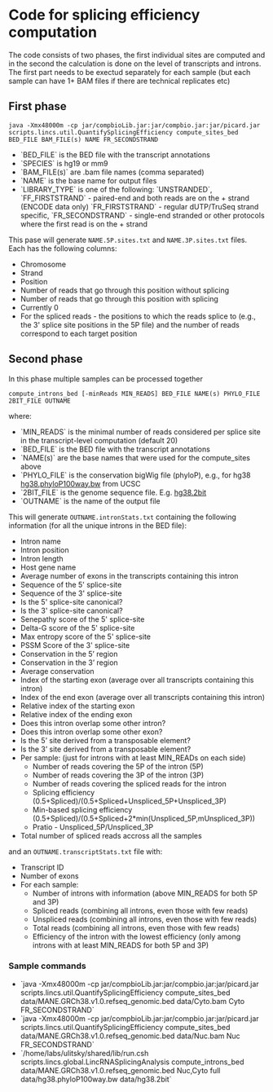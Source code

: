 <H1>Code for splicing efficiency computation</H1>

The code consists of two phases, the first individual sites are computed and in the second the calculation is done on the level of transcripts and introns.
The first part needs to be exectud separately for each sample (but each sample can have 1+ BAM files if there are technical replicates etc)

<H2>First phase</H2>

`java -Xmx48000m -cp jar/compbioLib.jar:jar/compbio.jar:jar/picard.jar scripts.lincs.util.QuantifySplicingEfficiency compute_sites_bed BED_FILE BAM_FILE(s) NAME FR_SECONDSTRAND`

<ul>
<li>`BED_FILE` is the BED file with the transcript annotations
<li>`SPECIES` is hg19 or mm9
<li>`BAM_FILE(s)` are .bam file names (comma separated)
<li>`NAME` is the base name for output files
<li>`LIBRARY_TYPE` is one of the following: `UNSTRANDED`, `FF_FIRSTSTRAND` - paired-end and both reads are on the + strand (ENCODE data only) `FR_FIRSTSTRAND` - regular dUTP/TruSeq strand specific, `FR_SECONDSTRAND` - single-end stranded or other protocols where the first read is on the + strand
</ul>

This pase will generate `NAME.5P.sites.txt` and `NAME.3P.sites.txt` files. Each has the following columns:
<ul>
<li>Chromosome
<li>Strand
<li>Position
<li>Number of reads that go through this position without splicing
<li>Number of reads that go through this position with splicing
<li>Currently 0
<li>For the spliced reads - the positions to which the reads splice to (e.g., the 3' splice site positions in the 5P file) and the number of reads correspond to each target position
</ul>

<H2>Second phase</H2>
In this phase multiple samples can be processed together

`compute_introns_bed [-minReads MIN_READS] BED_FILE NAME(s) PHYLO_FILE 2BIT_FILE OUTNAME`

where:
<ul>
<li>`MIN_READS` is the minimal number of reads considered per splice site in the transcript-level computation (default 20)
<li>`BED_FILE` is the BED file with the transcript annotations
<li>`NAME(s)` are the base names that were used for the compute_sites above
<li>`PHYLO_FILE` is the conservation bigWig file (phyloP), e.g., for hg38 <A HREF="http://hgdownload.cse.ucsc.edu/goldenpath/hg38/phyloP100way/hg38.phyloP100way.bw">hg38.phyloP100way.bw</A> from UCSC
<li>`2BIT_FILE` is the genome sequence file. E.g. <A HREF="https://hgdownload.cse.ucsc.edu/goldenpath/hg38//bigZips/hg38.2bit">hg38.2bit</A>
<li>`OUTNAME` is the name of the output file
</ul>

This will generate `OUTNAME.intronStats.txt` containing the following information (for all the unique introns in the BED file):
<ul>
<li>Intron name
<li>Intron position
<li>Intron length
<li>Host gene name
<li>Average number of exons in the transcripts containing this intron
<li>Sequence of the 5' splice-site
<li>Sequence of the 3' splice-site
<li>Is the 5' splice-site canonical?
<li>Is the 3' splice-site canonical?
<li>Senepathy score of the 5' splice-site
<li>Delta-G score of the 5' splice-site
<li>Max entropy score of the 5' splice-site
<li>PSSM Score of the 3' splice-site
<li>Conservation in the 5’ region
<li>Conservation in the 3’ region
<li>Average conservation
<li>Index of the starting exon (average over all transcripts containing this intron)
<li>Index of the end exon (average over all transcripts containing this intron)
<li>Relative index of the starting exon
<li>Relative index of the ending exon
<li>Does this intron overlap some other intron?
<li>Does this intron overlap some other exon?
<li>Is the 5’ site derived from a transposable element?
<li>Is the 3’ site derived from a transposable element?
<li>Per sample: (just for introns with at least MIN_READs on each side)
  <ul>
    <li>Number of reads covering the 5P of the intron (5P)
    <li>Number of reads covering the 3P of the intron (3P)
    <li>Number of reads covering the spliced reads for the intron 
    <li>Splicing efficiency (0.5+Spliced)/(0.5+Spliced+Unspliced_5P+Unspliced_3P)
    <li>Min-based splicing efficiency (0.5+Spliced)/(0.5+Spliced+2*min(Unspliced_5P,mUnspliced_3P))
    <li>Pratio - Unspliced_5P/Unspliced_3P
   </ul>
<li>Total number of spliced reads accross all the samples  
</ul>

and an `OUTNAME.transcriptStats.txt` file with:
<ul>
<li> Transcript ID
<li> Number of exons
<li> For each sample:
  <ul>
    <li>Number of introns with information (above MIN_READS for both 5P and 3P)</li>
    <li>Spliced reads (combining all introns, even those with few reads)</li>
    <li>Unspliced reads (combining all introns, even those with few reads)</li>
    <li>Total reads (combining all introns, even those with few reads)</li>
    <li>Efficiency of the intron with the lowest efficiency (only among introns with at least MIN_READS for both 5P and 3P)</li>
  </ul>
 </ul>
 
 <h3>Sample commands</H3>
 <p>
 <ul>
 <li>
`java -Xmx48000m -cp jar/compbioLib.jar:jar/compbio.jar:jar/picard.jar scripts.lincs.util.QuantifySplicingEfficiency compute_sites_bed data/MANE.GRCh38.v1.0.refseq_genomic.bed data/Cyto.bam Cyto FR_SECONDSTRAND`</li>
 <li>`java -Xmx48000m -cp jar/compbioLib.jar:jar/compbio.jar:jar/picard.jar scripts.lincs.util.QuantifySplicingEfficiency compute_sites_bed data/MANE.GRCh38.v1.0.refseq_genomic.bed data/Nuc.bam Nuc FR_SECONDSTRAND`</li>
 <li>`/home/labs/ulitsky/shared/lib/run.csh scripts.lincs.global.LincRNASplicingAnalysis compute_introns_bed data/MANE.GRCh38.v1.0.refseq_genomic.bed Nuc,Cyto full data/hg38.phyloP100way.bw data/hg38.2bit`</li>
 </p>
    


